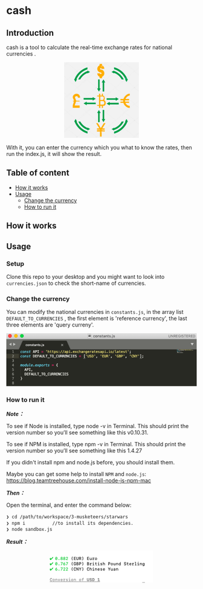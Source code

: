 # **cash**  

##  Introduction
cash is a tool to calculate the real-time exchange rates for national currencies .
<p align="center">
  <img src="https://github.com/chenhan95/3-musketeers/blob/master/cash/image/introduction.png" height = 200px>
</p>

With it, you can enter the currency which you what to know the rates, then run the index.js, it will show the result.


## Table of content
- [How it works](#How-it-works)
- [Usage](#Usage)
    - [Change the currency](#Change-the-currency)
    - [How to run it](#How-to-run-it)


## How it works




##  Usage
### Setup
Clone this repo to your desktop and you might want to look into `currencies.json` to check the short-name of currencies.

### Change the currency
You can modify the national currencies in `constants.js`, in the array list `DEFAULT_TO_CURRENCIES` , the first element is 'reference currency', the last three elements are 'query curreny'.
<p align="center">
  <img src="https://github.com/chenhan95/3-musketeers/blob/master/cash/image/currencies.png">
</p>


### How to run it

***Note：***

To see if Node is installed, type node -v in Terminal. This should print the version number so you’ll see something like this v0.10.31.

To see if NPM is installed, type npm -v in Terminal. This should print the version number so you’ll see something like this 1.4.27

If you didn't install npm and node.js before, you should install them.

Maybe you can get some help to install `NPM` and `node.js`: 
https://blog.teamtreehouse.com/install-node-js-npm-mac



***Then：***

Open the terminal, and enter the command below:
```sh
❯ cd /path/to/workspace/3-musketeers/starwars
❯ npm i          //to install its dependencies.
❯ node sandbox.js
```
***Result：***
<p align="center">
  <img src="https://github.com/chenhan95/3-musketeers/blob/master/cash/image/result.png">
</p>